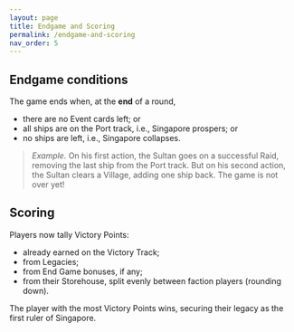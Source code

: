 ```yaml
---
layout: page
title: Endgame and Scoring
permalink: /endgame-and-scoring
nav_order: 5
---
```


## Endgame conditions

The game ends when, at the **end** of a round,

- there are no Event cards left; or
- all ships are on the Port track, i.e., Singapore prospers; or
- no ships are left, i.e., Singapore collapses.

> *Example.*  On his first action, the Sultan goes on a successful Raid, removing the last ship from the Port track. But on his second action, the Sultan clears a Village, adding one ship back. The game is not over yet!

## Scoring
Players now tally Victory Points:
- already earned on the Victory Track;
- from Legacies;
- from End Game bonuses, if any;
- from their Storehouse, split evenly between faction players (rounding down).

<!-- 
"A player may choose to forfeit their share of the Storehouse to give the other player on their faction a Victory Point boost."
 -->

The player with the most Victory Points wins, securing their legacy as the first ruler of Singapore.

<!-- 
## Simulation Mode
 -->